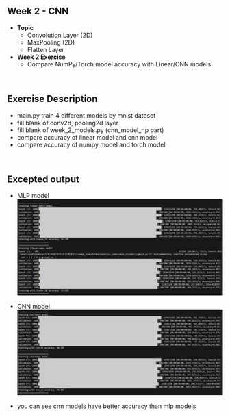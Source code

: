 ## **Week 2 - CNN**
- **Topic**
  - Convolution Layer (2D)
  - MaxPooling (2D)
  - Flatten Layer
- **Week 2 Exercise**
  - Compare NumPy/Torch model accuracy with Linear/CNN models

</br>

## Exercise Description
- main.py train 4 different models by mnist dataset
- fill blank of conv2d, pooling2d layer
- fill blank of week_2_models.py (cnn_model_np part)
- compare accuracy of linear model and cnn model
- compare accuracy of numpy model and torch model

</br>

## Excepted output

- MLP model
![week_2_output1](../../images/week_2_output_1.png)
- CNN model
![week_2_output2](../../images/week_2_output_2.png)

- you can see cnn models have better accuracy than mlp models